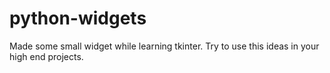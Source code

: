 # python-widgets
Made some small widget while learning tkinter.
Try to use this ideas in your high end projects.
